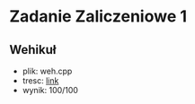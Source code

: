 # Zadanie Zaliczeniowe 1
## Wehikuł
* plik: weh.cpp
* tresc: [link](https://szkopul.edu.pl/c/laboratorium-z-asd-2021/p/weh/)
* wynik: 100/100